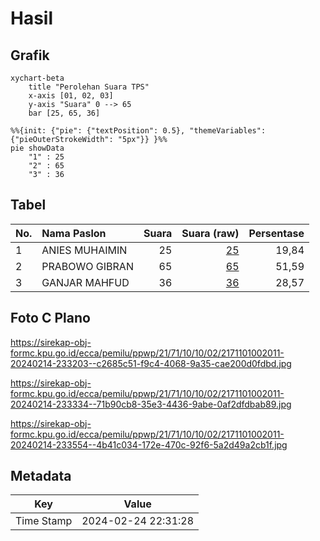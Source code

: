# Hasil

## Grafik

```mermaid
xychart-beta
    title "Perolehan Suara TPS"
    x-axis [01, 02, 03]
    y-axis "Suara" 0 --> 65
    bar [25, 65, 36]
```

```mermaid
%%{init: {"pie": {"textPosition": 0.5}, "themeVariables": {"pieOuterStrokeWidth": "5px"}} }%%
pie showData
    "1" : 25
    "2" : 65
    "3" : 36
```

## Tabel

| No. | Nama Paslon    | Suara | Suara (raw) | Persentase |
|:--- |:-------------- | -----:| -----------:| ----------:|
| 1   | ANIES MUHAIMIN | 25    | [25][p-1]   | 19,84      |
| 2   | PRABOWO GIBRAN | 65    | [65][p-2]   | 51,59      |
| 3   | GANJAR MAHFUD  | 36    | [36][p-3]   | 28,57      |


[p-1]: https://github.com/gigit-pemilu/pemilu-2024-21-kepulauan-riau/blob/main/pilpres/hitung-suara/sub/21-kepulauan-riau/sub/71-kota-batam/sub/10-batam-kota/sub/1002-taman-baloi/sub/011-tps/sub/paslon-1.txt
[p-2]: https://github.com/gigit-pemilu/pemilu-2024-21-kepulauan-riau/blob/main/pilpres/hitung-suara/sub/21-kepulauan-riau/sub/71-kota-batam/sub/10-batam-kota/sub/1002-taman-baloi/sub/011-tps/sub/paslon-2.txt
[p-3]: https://github.com/gigit-pemilu/pemilu-2024-21-kepulauan-riau/blob/main/pilpres/hitung-suara/sub/21-kepulauan-riau/sub/71-kota-batam/sub/10-batam-kota/sub/1002-taman-baloi/sub/011-tps/sub/paslon-3.txt

## Foto C Plano

https://sirekap-obj-formc.kpu.go.id/ecca/pemilu/ppwp/21/71/10/10/02/2171101002011-20240214-233203--c2685c51-f9c4-4068-9a35-cae200d0fdbd.jpg

https://sirekap-obj-formc.kpu.go.id/ecca/pemilu/ppwp/21/71/10/10/02/2171101002011-20240214-233334--71b90cb8-35e3-4436-9abe-0af2dfdbab89.jpg

https://sirekap-obj-formc.kpu.go.id/ecca/pemilu/ppwp/21/71/10/10/02/2171101002011-20240214-233554--4b41c034-172e-470c-92f6-5a2d49a2cb1f.jpg


## Metadata

| Key        | Value               |
| ---------- | ------------------- |
| Time Stamp | 2024-02-24 22:31:28 |



